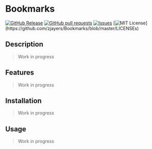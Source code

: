 # Bookmarks
[![GitHub Release](https://img.shields.io/github/release/zjayers/Bookmarks.svg?style=flat)]()
[![GitHub pull requests](https://img.shields.io/github/issues-pr/zjayers/Bookmarks.svg?style=flat)]()
[![Issues](https://img.shields.io/github/issues-raw/zjayers/Bookmarks.svg?maxAge=25000)](https://github.com/zjayers/Bookmarks/issues)
[![MIT License](https://img.shields.io/apm/l/atomic-ui.svg?)](https://github.com/zjayers/Bookmarks/blob/master/LICENSEs)

## Description

> Work in progress

## Features

> Work in progress

## Installation

> Work in progress

## Usage

> Work in progress